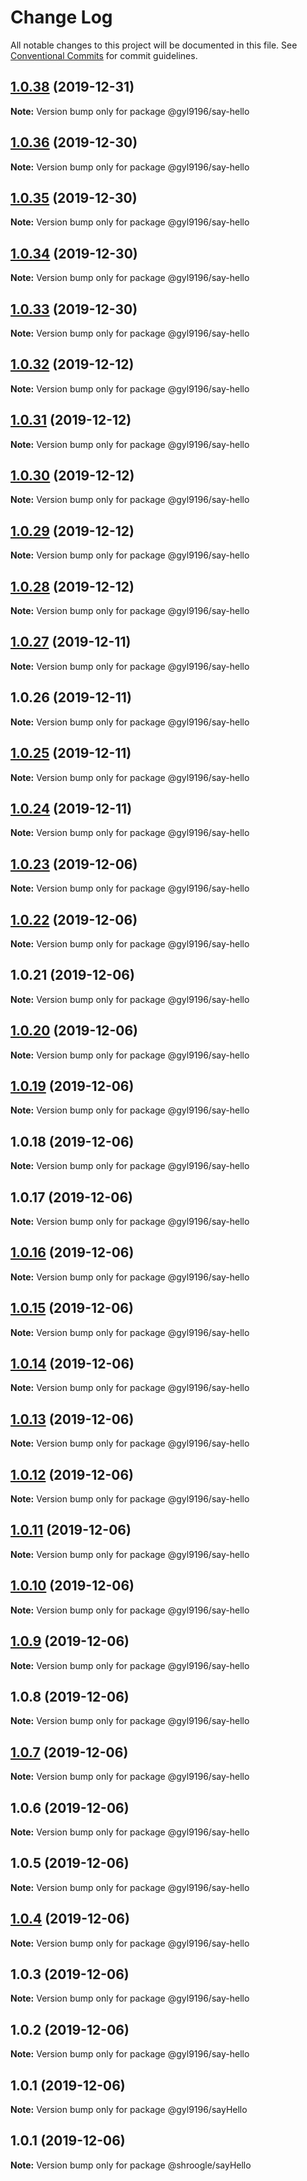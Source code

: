 # Change Log

All notable changes to this project will be documented in this file.
See [Conventional Commits](https://conventionalcommits.org) for commit guidelines.

## [1.0.38](https://github.com/gyl9196/ui-components/compare/@gyl9196/say-hello@1.0.37...@gyl9196/say-hello@1.0.38) (2019-12-31)

**Note:** Version bump only for package @gyl9196/say-hello





## [1.0.36](https://github.com/gyl9196/ui-components/compare/@gyl9196/say-hello@1.0.35...@gyl9196/say-hello@1.0.36) (2019-12-30)

**Note:** Version bump only for package @gyl9196/say-hello





## [1.0.35](https://github.com/gyl9196/ui-components/compare/@gyl9196/say-hello@1.0.34...@gyl9196/say-hello@1.0.35) (2019-12-30)

**Note:** Version bump only for package @gyl9196/say-hello





## [1.0.34](https://github.com/gyl9196/ui-components/compare/@gyl9196/say-hello@1.0.33...@gyl9196/say-hello@1.0.34) (2019-12-30)

**Note:** Version bump only for package @gyl9196/say-hello





## [1.0.33](https://github.com/gyl9196/ui-components/compare/@gyl9196/say-hello@1.0.32...@gyl9196/say-hello@1.0.33) (2019-12-30)

**Note:** Version bump only for package @gyl9196/say-hello





## [1.0.32](https://github.com/gyl9196/ui-components/compare/@gyl9196/say-hello@1.0.31...@gyl9196/say-hello@1.0.32) (2019-12-12)

**Note:** Version bump only for package @gyl9196/say-hello





## [1.0.31](https://github.com/gyl9196/ui-components/compare/@gyl9196/say-hello@1.0.30...@gyl9196/say-hello@1.0.31) (2019-12-12)

**Note:** Version bump only for package @gyl9196/say-hello





## [1.0.30](https://github.com/gyl9196/ui-components/compare/@gyl9196/say-hello@1.0.29...@gyl9196/say-hello@1.0.30) (2019-12-12)

**Note:** Version bump only for package @gyl9196/say-hello





## [1.0.29](https://github.com/gyl9196/ui-components/compare/@gyl9196/say-hello@1.0.28...@gyl9196/say-hello@1.0.29) (2019-12-12)

**Note:** Version bump only for package @gyl9196/say-hello





## [1.0.28](https://github.com/gyl9196/ui-components/compare/@gyl9196/say-hello@1.0.27...@gyl9196/say-hello@1.0.28) (2019-12-12)

**Note:** Version bump only for package @gyl9196/say-hello





## [1.0.27](https://github.com/gyl9196/ui-components/compare/@gyl9196/say-hello@1.0.26...@gyl9196/say-hello@1.0.27) (2019-12-11)

**Note:** Version bump only for package @gyl9196/say-hello





## 1.0.26 (2019-12-11)

**Note:** Version bump only for package @gyl9196/say-hello





## [1.0.25](https://github.com/gyl9196/ui-components/compare/@gyl9196/say-hello@1.0.24...@gyl9196/say-hello@1.0.25) (2019-12-11)

**Note:** Version bump only for package @gyl9196/say-hello





## [1.0.24](https://github.com/gyl9196/ui-components/compare/@gyl9196/say-hello@1.0.23...@gyl9196/say-hello@1.0.24) (2019-12-11)

**Note:** Version bump only for package @gyl9196/say-hello





## [1.0.23](https://github.com/gyl9196/ui-components/compare/@gyl9196/say-hello@1.0.22...@gyl9196/say-hello@1.0.23) (2019-12-06)

**Note:** Version bump only for package @gyl9196/say-hello





## [1.0.22](https://github.com/gyl9196/ui-components/compare/@gyl9196/say-hello@1.0.21...@gyl9196/say-hello@1.0.22) (2019-12-06)

**Note:** Version bump only for package @gyl9196/say-hello





## 1.0.21 (2019-12-06)

**Note:** Version bump only for package @gyl9196/say-hello





## [1.0.20](https://github.com/gyl9196/ui-components/compare/@gyl9196/say-hello@1.0.19...@gyl9196/say-hello@1.0.20) (2019-12-06)

**Note:** Version bump only for package @gyl9196/say-hello





## [1.0.19](https://github.com/gyl9196/ui-components/compare/@gyl9196/say-hello@1.0.18...@gyl9196/say-hello@1.0.19) (2019-12-06)

**Note:** Version bump only for package @gyl9196/say-hello





## 1.0.18 (2019-12-06)

**Note:** Version bump only for package @gyl9196/say-hello





## 1.0.17 (2019-12-06)

**Note:** Version bump only for package @gyl9196/say-hello





## [1.0.16](https://github.com/gyl9196/ui-components/compare/@gyl9196/say-hello@1.0.15...@gyl9196/say-hello@1.0.16) (2019-12-06)

**Note:** Version bump only for package @gyl9196/say-hello





## [1.0.15](https://github.com/gyl9196/ui-components/compare/@gyl9196/say-hello@1.0.14...@gyl9196/say-hello@1.0.15) (2019-12-06)

**Note:** Version bump only for package @gyl9196/say-hello





## [1.0.14](https://github.com/gyl9196/ui-components/compare/@gyl9196/say-hello@1.0.13...@gyl9196/say-hello@1.0.14) (2019-12-06)

**Note:** Version bump only for package @gyl9196/say-hello





## [1.0.13](https://github.com/gyl9196/ui-components/compare/@gyl9196/say-hello@1.0.12...@gyl9196/say-hello@1.0.13) (2019-12-06)

**Note:** Version bump only for package @gyl9196/say-hello





## [1.0.12](https://github.com/gyl9196/ui-components/compare/@gyl9196/say-hello@1.0.11...@gyl9196/say-hello@1.0.12) (2019-12-06)

**Note:** Version bump only for package @gyl9196/say-hello





## [1.0.11](https://github.com/gyl9196/ui-components/compare/@gyl9196/say-hello@1.0.10...@gyl9196/say-hello@1.0.11) (2019-12-06)

**Note:** Version bump only for package @gyl9196/say-hello





## [1.0.10](https://github.com/gyl9196/ui-components/compare/@gyl9196/say-hello@1.0.9...@gyl9196/say-hello@1.0.10) (2019-12-06)

**Note:** Version bump only for package @gyl9196/say-hello





## [1.0.9](https://github.com/gyl9196/ui-components/compare/@gyl9196/say-hello@1.0.8...@gyl9196/say-hello@1.0.9) (2019-12-06)

**Note:** Version bump only for package @gyl9196/say-hello





## 1.0.8 (2019-12-06)

**Note:** Version bump only for package @gyl9196/say-hello





## [1.0.7](https://github.com/gyl9196/ui-components/compare/@gyl9196/say-hello@1.0.6...@gyl9196/say-hello@1.0.7) (2019-12-06)

**Note:** Version bump only for package @gyl9196/say-hello





## 1.0.6 (2019-12-06)

**Note:** Version bump only for package @gyl9196/say-hello





## 1.0.5 (2019-12-06)

**Note:** Version bump only for package @gyl9196/say-hello





## [1.0.4](https://github.com/gyl9196/ui-components/compare/@gyl9196/say-hello@1.0.3...@gyl9196/say-hello@1.0.4) (2019-12-06)

**Note:** Version bump only for package @gyl9196/say-hello





## 1.0.3 (2019-12-06)

**Note:** Version bump only for package @gyl9196/say-hello





## 1.0.2 (2019-12-06)

**Note:** Version bump only for package @gyl9196/say-hello





## 1.0.1 (2019-12-06)

**Note:** Version bump only for package @gyl9196/sayHello





## 1.0.1 (2019-12-06)

**Note:** Version bump only for package @shroogle/sayHello
